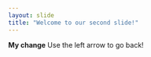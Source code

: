 ```yaml
---
layout: slide
title: "Welcome to our second slide!"
---
```

**My change**
Use the left arrow to go back!
